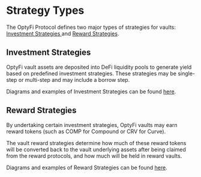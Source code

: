 # Strategy Types

The OptyFi Protocol defines two major types of strategies for vaults: [Investment Strategies ](./#investment-strategies)and [Reward Strategies](./#reward-strategies).

## Investment Strategies

OptyFi vault assets are deposited into DeFi liquidity pools to generate yield based on predefined investment strategies. These strategies may be single-step or multi-step and may include a borrow step. 

Diagrams and examples of Investment Strategies can be found [here](investment-strategies.md). 

## Reward Strategies

By undertaking certain investment strategies, OptyFi vaults may earn reward tokens \(such as COMP for Compound or CRV for Curve\). 

The vault reward strategies determine how much of these reward tokens will be converted back to the vault underlying assets after being claimed from the reward protocols, and how much will be held in reward vaults.

Diagrams and examples of Reward Strategies can be found [here](reward-strategies.md). 





